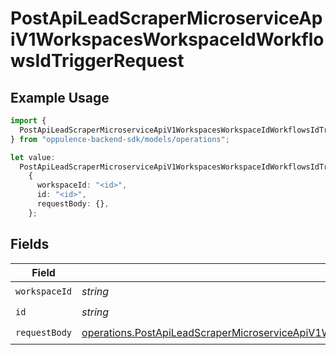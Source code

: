 # PostApiLeadScraperMicroserviceApiV1WorkspacesWorkspaceIdWorkflowsIdTriggerRequest

## Example Usage

```typescript
import {
  PostApiLeadScraperMicroserviceApiV1WorkspacesWorkspaceIdWorkflowsIdTriggerRequest,
} from "oppulence-backend-sdk/models/operations";

let value:
  PostApiLeadScraperMicroserviceApiV1WorkspacesWorkspaceIdWorkflowsIdTriggerRequest =
    {
      workspaceId: "<id>",
      id: "<id>",
      requestBody: {},
    };
```

## Fields

| Field                                                                                                                                                                                                                | Type                                                                                                                                                                                                                 | Required                                                                                                                                                                                                             | Description                                                                                                                                                                                                          |
| -------------------------------------------------------------------------------------------------------------------------------------------------------------------------------------------------------------------- | -------------------------------------------------------------------------------------------------------------------------------------------------------------------------------------------------------------------- | -------------------------------------------------------------------------------------------------------------------------------------------------------------------------------------------------------------------- | -------------------------------------------------------------------------------------------------------------------------------------------------------------------------------------------------------------------- |
| `workspaceId`                                                                                                                                                                                                        | *string*                                                                                                                                                                                                             | :heavy_check_mark:                                                                                                                                                                                                   | N/A                                                                                                                                                                                                                  |
| `id`                                                                                                                                                                                                                 | *string*                                                                                                                                                                                                             | :heavy_check_mark:                                                                                                                                                                                                   | N/A                                                                                                                                                                                                                  |
| `requestBody`                                                                                                                                                                                                        | [operations.PostApiLeadScraperMicroserviceApiV1WorkspacesWorkspaceIdWorkflowsIdTriggerRequestBody](../../models/operations/postapileadscrapermicroserviceapiv1workspacesworkspaceidworkflowsidtriggerrequestbody.md) | :heavy_check_mark:                                                                                                                                                                                                   | N/A                                                                                                                                                                                                                  |